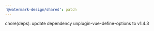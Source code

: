 ```yaml
---
'@watermark-design/shared': patch
---
```


chore(deps): update dependency unplugin-vue-define-options to v1.4.3
